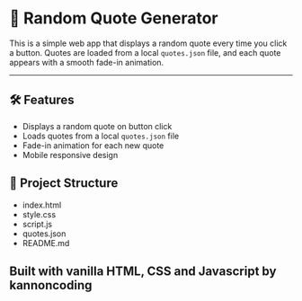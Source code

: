 # 🎲 Random Quote Generator

This is a simple web app that displays a random quote every time you click a button. Quotes are loaded from a local `quotes.json` file, and each quote appears with a smooth fade-in animation.

---

## 🛠 Features

- Displays a random quote on button click
- Loads quotes from a local `quotes.json` file
- Fade-in animation for each new quote
- Mobile responsive design

## 📁 Project Structure

- index.html
- style.css
- script.js
- quotes.json
- README.md

## Built with vanilla HTML, CSS and Javascript by kannoncoding